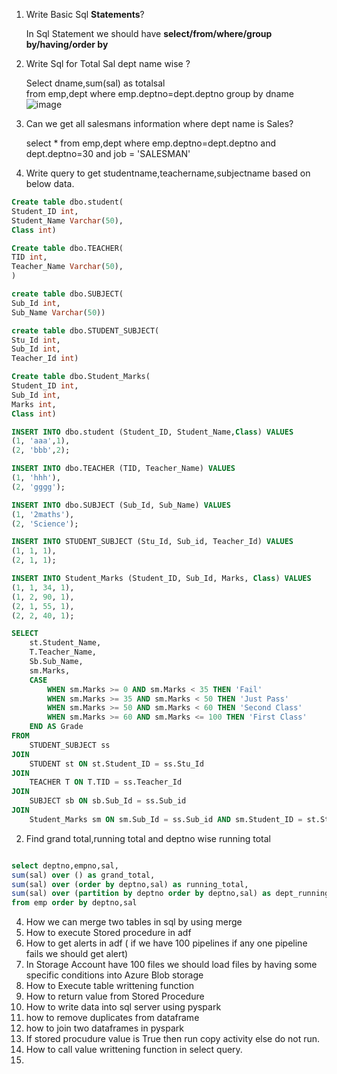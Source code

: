 1. Write Basic Sql **Statements**?

	In Sql Statement we should have **select/from/where/group by/having/order by**
1. Write Sql for Total Sal dept name wise ?

	Select dname,sum(sal) as totalsal <br>
	from emp,dept
	where emp.deptno=dept.deptno
	group by dname
![image](https://github.com/user-attachments/assets/2951ce02-bc86-4efc-9eff-f5432c1fe1b0)

1. Can we get all salesmans information where dept name is Sales?

	select * from emp,dept where emp.deptno=dept.deptno and dept.deptno=30 and job = 'SALESMAN'
1. Write query to get studentname,teachername,subjectname based on below data.

```sql
Create table dbo.student(
Student_ID int,
Student_Name Varchar(50),
Class int)

Create table dbo.TEACHER(
TID int,
Teacher_Name Varchar(50),
)

create table dbo.SUBJECT(
Sub_Id int,
Sub_Name Varchar(50))

create table dbo.STUDENT_SUBJECT(
Stu_Id int,
Sub_Id int,
Teacher_Id int)

Create table dbo.Student_Marks(
Student_ID int,
Sub_Id int,
Marks int,
Class int)

INSERT INTO dbo.student (Student_ID, Student_Name,Class) VALUES
(1, 'aaa',1),
(2, 'bbb',2);

INSERT INTO dbo.TEACHER (TID, Teacher_Name) VALUES
(1, 'hhh'),
(2, 'gggg');

INSERT INTO dbo.SUBJECT (Sub_Id, Sub_Name) VALUES
(1, '2maths'),
(2, 'Science');

INSERT INTO STUDENT_SUBJECT (Stu_Id, Sub_id, Teacher_Id) VALUES
(1, 1, 1),
(2, 1, 1);

INSERT INTO Student_Marks (Student_ID, Sub_Id, Marks, Class) VALUES
(1, 1, 34, 1),
(1, 2, 90, 1),
(2, 1, 55, 1),
(2, 2, 40, 1);
```
``` sql
SELECT
    st.Student_Name,
    T.Teacher_Name,
    Sb.Sub_Name,
    sm.Marks,
    CASE
        WHEN sm.Marks >= 0 AND sm.Marks < 35 THEN 'Fail'
        WHEN sm.Marks >= 35 AND sm.Marks < 50 THEN 'Just Pass'
        WHEN sm.Marks >= 50 AND sm.Marks < 60 THEN 'Second Class'
        WHEN sm.Marks >= 60 AND sm.Marks <= 100 THEN 'First Class'
    END AS Grade
FROM
    STUDENT_SUBJECT ss
JOIN
    STUDENT st ON st.Student_ID = ss.Stu_Id
JOIN
    TEACHER T ON T.TID = ss.Teacher_Id
JOIN
    SUBJECT sb ON sb.Sub_Id = ss.Sub_id
JOIN
    Student_Marks sm ON sm.Sub_Id = ss.Sub_id AND sm.Student_ID = st.Student_ID;
```



2. Find grand total,running total and deptno wise running total
 ``` sql

select deptno,empno,sal,
sum(sal) over () as grand_total,
sum(sal) over (order by deptno,sal) as running_total,
sum(sal) over (partition by deptno order by deptno,sal) as dept_running_total
from emp order by deptno,sal

   ```
4. How we can merge two tables in sql by using merge
5. How to execute Stored procedure in adf
6. How to get alerts in adf ( if we have 100 pipelines if any one pipeline fails we should get alert)
7. In Storage Account have 100 files we should load files by having some specific conditions into Azure Blob storage
8. How to Execute table writtening function
9. How to return value from Stored Procedure
10. How to write data into sql server using pyspark
11. how to remove duplicates from dataframe
12. how to join two dataframes in pyspark
13. If stored procudure value is True then run copy activity else do not run.
14. How to call value writtening function in select query.
15. 
	
